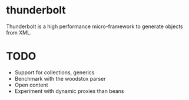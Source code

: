 thunderbolt
===========

Thunderbolt is a high performance micro-framework to generate objects from XML.

TODO
====

* Support for collections, generics
* Benchmark with the woodstox parser
* Open content
* Experiment with dynamic proxies than beans
